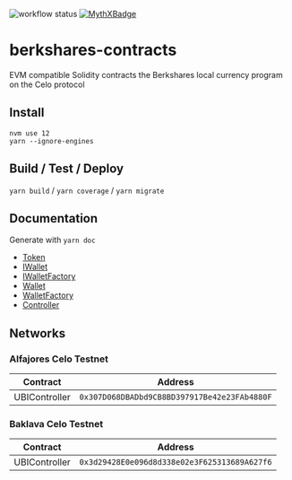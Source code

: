 ![workflow status](https://github.com/humanity-cash/berkshares-contracts/workflows/Build/badge.svg)
[![MythXBadge](https://badgen.net/https/api.mythx.io/v1/projects/aa4b6061-6775-4a06-958f-df8340a3e8f6/badge/data?cache=300&icon=https://raw.githubusercontent.com/ConsenSys/mythx-github-badge/main/logo_white.svg)](https://docs.mythx.io/dashboard/github-badges)

# berkshares-contracts

EVM compatible Solidity contracts the Berkshares local currency program on the Celo protocol

## Install

```
nvm use 12
yarn --ignore-engines
``` 

## Build / Test / Deploy

`yarn build` / `yarn coverage` / `yarn migrate`

## Documentation

Generate with `yarn doc`

* [Token](docs/Token.md)
* [IWallet](docs/interface/IWallet.md)
* [IWalletFactory](docs/interface/IWalletFactory.md)
* [Wallet](docs/Wallet.md)
* [WalletFactory](docs/WalletFactory.md)
* [Controller](docs/Controller.md)

## Networks

### Alfajores Celo Testnet

| Contract      | Address                                      |
|---------------|----------------------------------------------|
| UBIController | `0x307D068DBADbd9CB8BD397917Be42e23FAb4880F` |

### Baklava Celo Testnet

| Contract      | Address                                      |
|---------------|----------------------------------------------|
| UBIController | `0x3d29428E0e096d8d338e02e3F625313689A627f6` |
